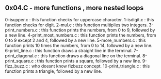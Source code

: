 0x04.C - more functions , more nested loops
-------------------------------------------
0-isupper.c : this function checks for uppercase character.
1-isdigit.c : this function checks for digit.
2-mul.c : this function multiplies two integers.
3-print_numbers.c : this function prints the numbers, from 0 to 9, followed by a new line.
4-print_most_numbers.c : this function prints the numbers, from 0 to 9 except 2 and 4, followed by a new line.
5-more_numbers.c : this function  prints 10 times the numbers, from 0 to 14, followed by a new line.
6-print_line.c : this function draws a straight line in the terminal.
7-print_diagonal.c : this function draws a diagonal line on the terminal.
8-print_square.c : this function prints a square, followed by a new line.
9-fizz_buzz.c : who doesnt know fizbuzz concept.
10-print_triangle.c : this function prints a triangle, followed by a new line.
